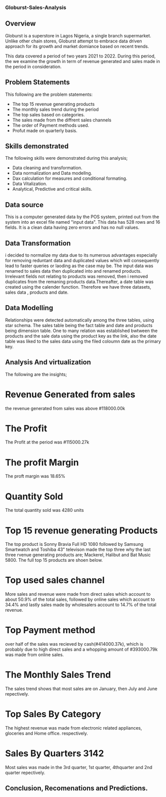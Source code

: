 ### Globurst-Sales-Analysis

## Overview

Globurst is a superstore in Lagos Nigeria, a single branch supermarket. Unlike other chain stores, Globurst attempt to embrace data driven approach for its growth and market domiance based on recent trends.

This data covered a period of two years 2021 to 2022. During this period, the we examine the growth in term of revenue generated and sales made in the period in consideration. 

## Problem Statements
This following are the problem statements:
- The top 15 revenue generating products
- The monthly sales trend during the period
- The top sales based on categories.
- The sales made from the diffrent sales channels
- The order of Payment methods used.
- Profut made on quarterly basis.

## Skills demonstrated
The following skills were demonstrated during this analysis;
- Data cleaning  and transformation.
- Data normalization and Data modellng.
- Dax calculation for measures and conditional formating.
- Data Vitalization.
- Analytical, Predictive and critical skills.

## Data source

This is a computer generated data by the POS system, printed out from the system into an excel file named "input data". This data has 528 rows and 16 fields. It is a clean data having zero errors and has no null values. 

## Data Transformation

i decided to normalize my data due to its numerous advantages especially for removing reduntant data and duplicated values which will consequently lead to faster queries or laoding as the case may be. The input data was renamed to sales data then duplicated into and renamed products. Irrelevant fields not relating to products was removed, then i removed duplicates from the remaning products data.Thereafter, a date table was created using the calender function. Therefore we have three datasets, sales data , products and date.

## Data Modelling

Relationships were detected automatically among the three tables, using star schema. The sales table being the fact table and date and products being dimension table. One to many relation was established bwtween the products and the sale data using the product key as the link, also the date table was liked to the sales data using the filed coloumn date as the primary key.

## Analysis And virtualization
The following are the insights;

# Revenue Generated from sales

the revenue generated from sales was above #118000.00k

#  The Profit
The Profit at the period was #115000.27k

# The profit Margin
The proft margin was 18.65%

#  Quantity Sold 
The total quantity sold was 4280 units

# Top 15 revenue generating Products
The top product is Sonny Bravia Full HD 1080 followed by Samsung Smartwatch and Toshiba 43" televison made the top three why the last three rvenue generating products are; Mackerel, Halibut and Bat Music 5800. The full top 15 products  are shoen below.

# Top used sales channel
More sales and revenue were made from direct sales which account to about 50.9% of the total sales, followed by online sales which account to 34.4% and lastly sales made by wholesalers account to 14.7% of the total revenue.

# Top Payment method
over half of the sales was recieved by cash(#414000.37k), which is probably due to high  direct sales and a whopping amount of #393000.79k was made from online sales.

# The Monthly Sales Trend
The sales trend shows that most sales are on January, then July and June repectively.

# Top Sales By Category
The highest revenue was made from electronic related appliances, gloceries and Home office.
respectively.

# Sales By Quarters 3142
Most sales was made in the 3rd quarter, 1st quarter, 4thquarter and 2nd quarter repectively.

## Conclusion, Recomenations and Predictions.

